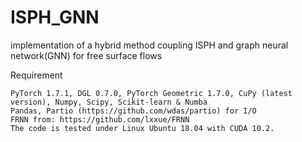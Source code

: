 # ISPH_GNN
implementation of a hybrid method coupling ISPH and graph neural network(GNN) for free surface flows

Requirement

    PyTorch 1.7.1, DGL 0.7.0, PyTorch Geometric 1.7.0, CuPy (latest version), Numpy, Scipy, Scikit-learn & Numba
    Pandas, Partio (https://github.com/wdas/partio) for I/O
    FRNN from: https://github.com/lxxue/FRNN
    The code is tested under Linux Ubuntu 18.04 with CUDA 10.2.
